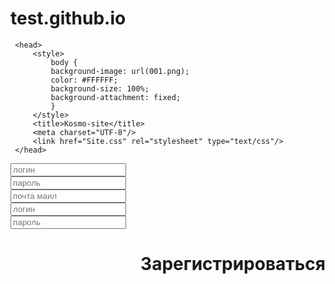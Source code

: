 # test.github.io
<HTML>

     <head>
	     <style>
             body {
             background-image: url(001.png);
		     color: #FFFFFF;
		     background-size: 100%;
		     background-attachment: fixed;
	         }
         </style>
	     <title>Kosmo-site</title>
	     <meta charset="UTF-8"/>
	     <link href="Site.css" rel="stylesheet" type="text/css"/>
     </head>
<body>


<div id="log">
<input type="text" placeholder="логин" id="t1"/>
</div>


<div id="pass">
<input type="search" placeholder="пароль" id="t2"/>
</div>



<div id="regemail">
<input type="search" placeholder="почта маил" id="t3"/>
</div>

<div id="reglog">
<input type="search" placeholder="логин" id="t4"/>
</div>

<div id="regpas">
<input type="search" placeholder="пароль" id="t5"/>
</div>


<div id="register">
<H1 align="right"> Зарегистрироваться </H1>
</div>












































































































































</body>
</HTML>
